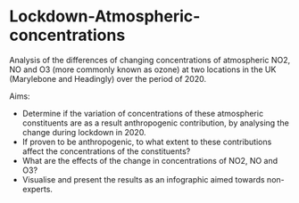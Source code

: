 # Lockdown-Atmospheric-concentrations
Analysis of the differences of changing concentrations of atmospheric NO2, NO and O3 (more commonly known as ozone) at two locations in the UK (Marylebone and Headingly) over the period of 2020.

Aims: 
* Determine if the variation of concentrations of these atmospheric constituents are as a result anthropogenic contribution, by analysing the change during lockdown in 2020.
* If proven to be anthropogenic, to what extent to these contributions affect the concentrations of the constituents?
* What are the effects of the change in concentrations of NO2, NO and O3?
* Visualise and present the results as an infographic aimed towards non-experts.
